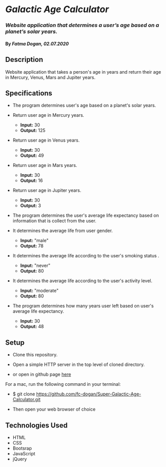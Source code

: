 # _Galactic Age Calculator_

### _Website application that determines a user’s age based on a planet’s solar years._

#### By _**Fatma Dogan, 02.07.2020**_

## Description

Website application that takes a person's age in years and return their age in Mercury, Venus, Mars and Jupiter years.

## Specifications

* The program determines user's age based on a planet's solar years.

* Return user age in Mercury years. 
    * __Input:__ 30
    * __Output:__ 125
* Return user age in Venus years. 
    * __Input:__ 30
    * __Output:__ 49
* Return user age in Mars years. 
    * __Input:__ 30
    * __Output:__ 16
* Return user age in Jupiter years. 
    * __Input:__ 30
    * __Output:__ 3

* The program determines the user's average life expectancy based on information that is collect from the user.

* It determines the average life from user gender.
    * __Input:__ "male"
    * __Output:__ 78
* It determines the average life according to the user's smoking status .
    * __Input:__ "never"
    * __Output:__ 80
* It determines the average life according to the user's activity level.
    * __Input:__ "moderate"
    * __Output:__ 80

* The program determines how many years user left based on user's average life expectancy.
    * __Input:__ 30
    * __Output:__ 48



## Setup


* Clone this repository.

* Open a simple HTTP server in the top level of cloned directory. 

* or open in github page [here]()

For a mac, run the following command in your terminal:

* $ git clone https://github.com/fc-dogan/Super-Galactic-Age-Calculator.git

* Then open your web browser of choice

## Technologies Used 

* HTML
* CSS
* Bootsrap
* JavaScript 
* jQuery

